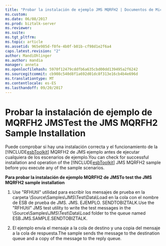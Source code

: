 ```yaml
---
title: "Probar la instalación de ejemplo JMS MQRFH2 | Documentos de Microsoft"
ms.custom: 
ms.date: 06/08/2017
ms.prod: biztalk-server
ms.reviewer: 
ms.suite: 
ms.tgt_pltfrm: 
ms.topic: article
ms.assetid: 965e985d-f0fe-4b0f-b01b-cf98d1e2f6a4
caps.latest.revision: "2"
author: MandiOhlinger
ms.author: mandia
manager: anneta
ms.openlocfilehash: 5970f12479cddfb6a635cbd00dd139495a2f6242
ms.sourcegitcommit: cb908c540d8f1a692d01dc8f313e16cb4b4e696d
ms.translationtype: MT
ms.contentlocale: es-ES
ms.lasthandoff: 09/20/2017
---
```

# <a name="test-the-jms-mqrfh2-sample-installation"></a><span data-ttu-id="0b7ed-102">Probar la instalación de ejemplo de MQRFH2 JMS</span><span class="sxs-lookup"><span data-stu-id="0b7ed-102">Test the JMS MQRFH2 Sample Installation</span></span>
<span data-ttu-id="0b7ed-103">Puede comprobar si hay una instalación correcta y el funcionamiento de la [!INCLUDE[esbToolkit](../includes/esbtoolkit-md.md)] MQRFH2 de JMS ejemplo antes de ejecutar cualquiera de los escenarios de ejemplo.</span><span class="sxs-lookup"><span data-stu-id="0b7ed-103">You can check for successful installation and operation of the [!INCLUDE[esbToolkit](../includes/esbtoolkit-md.md)] JMS MQRFH2 sample before you execute any of the sample scenarios.</span></span>  
  
 <span data-ttu-id="0b7ed-104">**Para probar la instalación de ejemplo MQRFH2 de JMS**</span><span class="sxs-lookup"><span data-stu-id="0b7ed-104">**To test the JMS MQRFH2 sample installation**</span></span>  
  
1.  <span data-ttu-id="0b7ed-105">Use "RFHUtil" utilidad para escribir los mensajes de prueba en la carpeta \Source\Samples\JMS\Test\Data\Load en la cola con el nombre de ESB de prueba de JMS. JMS. EJEMPLO. SENDTOBIZTALK.</span><span class="sxs-lookup"><span data-stu-id="0b7ed-105">Use the "RFHUtil" JMS test utility to write the test messages in the \Source\Samples\JMS\Test\Data\Load folder to the queue named ESB.JMS.SAMPLE.SENDTOBIZTALK.</span></span>  
  
2.  <span data-ttu-id="0b7ed-106">El ejemplo envía el mensaje a la cola de destino y una copia del mensaje a la cola de respuesta.</span><span class="sxs-lookup"><span data-stu-id="0b7ed-106">The sample sends the message to the destination queue and a copy of the message to the reply queue.</span></span>